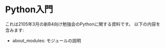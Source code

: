 Python入門
==========================

これは2105年3月の新B4向け勉強会のPythonに関する資料です。
以下の内容を含みます:

* about_modules: モジュールの説明